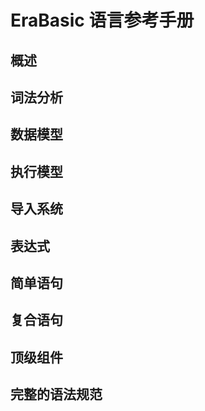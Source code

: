 # EraBasic 语言参考手册

## 概述

## 词法分析

## 数据模型

## 执行模型

## 导入系统

## 表达式

## 简单语句

## 复合语句

## 顶级组件

## 完整的语法规范